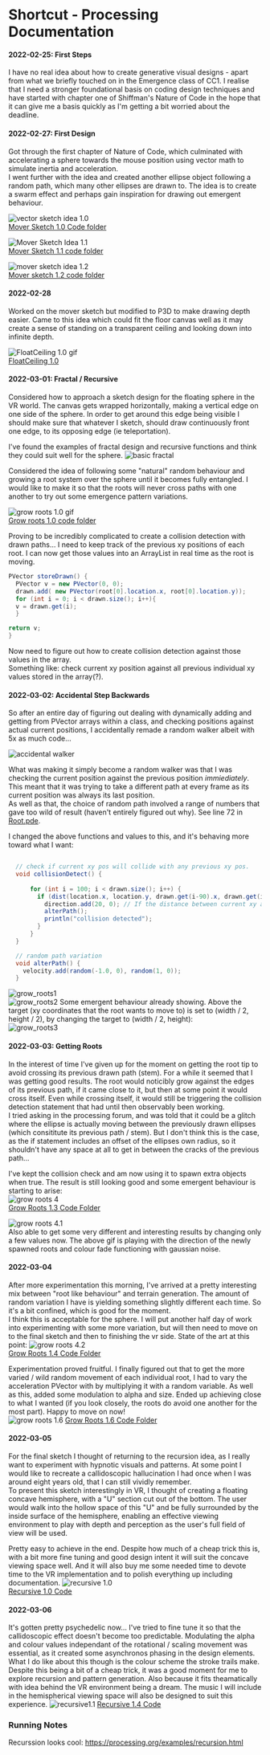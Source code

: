 # Shortcut - Processing Documentation

#### 2022-02-25: First Steps
I have no real idea about how to create generative visual designs - apart from what we briefly touched on in the Emergence class of CC1. 
I realise that I need a stronger foundational basis on coding design techniques and have started with chapter one of Shiffman's Nature of Code in the hope that it can give me a basis quickly as I'm getting a bit worried about the deadline.

#### 2022-02-27: First Design
Got through the first chapter of Nature of Code, which culminated with accelerating a sphere towards the mouse position using vector math to simulate inertia and acceleration.   
I went further with the idea and created another ellipse object following a random path, which many other ellipses are drawn to. The idea is to create a swarm effect and perhaps gain inspiration for drawing out emergent behaviour. 


![vector sketch idea 1.0](../IMAGES/MoverSketch_1.0.gif)   
[Mover Sketch 1.0 Code folder](../PROCESSING/Mover_1/)   

 
![Mover Sketch Idea 1.1](../IMAGES/MoverSketch_1.1.gif)   
[Mover Sketch 1.1 code folder](../PROCESSING/Mover_1_1/)  

 
![mover sketch idea 1.2](../IMAGES/MoverSketch1_2.gif)   
[Mover sketch 1.2 code folder](../PROCESSING/Mover_1_2/)  

#### 2022-02-28
Worked on the mover sketch but modified to P3D to make drawing depth easier. 
Came to this idea which could fit the floor canvas well as it may create a sense of standing on a transparent ceiling and looking down into infinite depth. 


![FloatCeiling 1.0 gif](../PROCESSING/FloatCeiling_1_0/FloatCeiling1.0.gif)   
[FloatCeiling 1.0](../PROCESSING/FloatCeiling_1_0/FloatCeiling_1_0.pde)


#### 2022-03-01: Fractal / Recursive
Considered how to approach a sketch design for the floating sphere in the VR world. The canvas gets wrapped horizontally, making a vertical edge on one side of the sphere. In order to get around this edge being visible I should make sure that whatever I sketch, should draw continuously front one edge, to its opposing edge (ie teleportation). 

I've found the examples of fractal design and recursive functions and think they could suit well for the sphere. 
![basic fractal](../IMAGES/basic_fractal.png)

Considered the idea of following some "natural" random behaviour and growing a root system over the sphere until it becomes fully entangled. I would like to make it so that the roots will never cross paths with one another to try out some emergence pattern variations. 


![grow roots 1.0 gif](../processing/GrowRoots_1_0/growRoots1.0.gif)   
[Grow roots 1.0 code folder](../PROCESSING/GrowRoots_1_0/)   

Proving to be incredibly complicated to create a collision detection with drawn paths... 
I need to keep track of the previous xy positions of each root. I can now get those values into an ArrayList in real time as the root is moving. 
```java
PVector storeDrawn() {
  PVector v = new PVector(0, 0);
  drawn.add( new PVector(root[0].location.x, root[0].location.y));
  for (int i = 0; i < drawn.size(); i++){
  v = drawn.get(i);
  }

return v;
}
```
Now need to figure out how to create collision detection against those values in the array.    
Something like: check current xy position against all previous individual xy values stored in the array(?).

#### 2022-03-02: Accidental Step Backwards
So after an entire day of figuring out dealing with dynamically adding and getting from PVector arrays within a class, and checking positions against actual current positions, I accidentally remade a random walker albeit with 5x as much code...

![accidental walker](../IMAGES/accidental_walker.png)

What was making it simply become a random walker was that I was checking the current position against the previous position *immiediately*. This meant that it was trying to take a different path at every frame as its current position was always its last position.    
As well as that, the choice of random path involved a range of numbers that gave too wild of result (haven't entirely figured out why). See line 72 in [Root.pde](../PROCESSING/GrowRoots_1_1/Root.pde).

I changed the above functions and values to this, and it's behaving more toward what I want:    
```java 

  // check if current xy pos will collide with any previous xy pos. 
  void collisionDetect() {
    
      for (int i = 100; i < drawn.size(); i++) {
        if (dist(location.x, location.y, drawn.get(i-90).x, drawn.get(i-90).y) < 40) {
          direction.add(20, 0); // If the distance between current xy and all previous xy positions starting 90 iterations before, do this.
          alterPath();
          println("collision detected");
        }
      }
  }

  // random path variation
  void alterPath() {
    velocity.add(random(-1.0, 0), random(1, 0));
  }
  ```

  ![grow_roots1](../IMAGES/grow_roots1.png)   
  ![grow_roots2](../IMAGES/grow_roots2.png)
  Some emergent behaviour already showing. Above the target (xy coordinates that the root wants to move to) is set to (width / 2, height / 2), by changing the target to (width / 2, height):      
  ![grow_roots3](../IMAGES/grow_roots3.png)

#### 2022-03-03: Getting Roots
In the interest of time I've given up for the moment on getting the root tip to avoid crossing its previous drawn path (stem). For a while it seemed that I was getting good results. The root would noticibly grow against the edges of its previous path, if it came close to it, but then at some point it would cross itself. Even while crossing itself, it would still be triggering the collision detection statement that had until then observably been working.    
I tried asking in the processing forum, and was told that it could be a glitch where the ellipse is actually moving between the previously drawn ellipses (which consititute its previous path / stem). But I don't think this is the case, as the if statement includes an offset of the ellipses own radius, so it shouldn't have any space at all to get in between the cracks of the previous path...

I've kept the collision check and am now using it to spawn extra objects when true. The result is still looking good and some emergent behaviour is starting to arise:    
![grow roots 4](../IMAGES/grow_roots4.png)   
[Grow Roots 1.3 Code Folder](../PROCESSING/GrowRoots_1_3/)   

![grow roots 4.1](../PROCESSING/GrowRoots_1_4/grow%20roots%201.4.0.gif)   
Also able to get some very different and interesting results by changing only a few values now. The above gif is playing with the direction of the newly spawned roots and colour fade functioning with gaussian noise.    

#### 2022-03-04
After more experimentation this morning, I've arrived at a pretty interesting mix between "root like behaviour" and terrain generation. The amount of random variation I have is yielding something slightly different each time. So it's a bit confined, which is good for the moment.    
I think this is acceptable for the sphere. I will put another half day of work into experimenting with some more variation, but will then need to move on to the final sketch and then to finishing the vr side. State of the art at this point:
![grow roots 4.2](../PROCESSING/GrowRoots_1_4/GrowRoots1.4.1.gif)    
[Grow Roots 1.4 Code Folder](../PROCESSING/GrowRoots_1_4/)    

Experimentation proved fruitful. 
I finally figured out that to get the more varied / wild random movement of each individual root, I had to vary the acceleration PVector with by multiplying it with a random variable. As well as this, added some modulation to alpha and size. Ended up achieving close to what I wanted (if you look closely, the roots do avoid one another for the most part). Happy to move on now!    
![grow roots 1.6](../PROCESSING/GrowRoots_1_6/Exports/GrowRoots1.6.gif)
[Grow Roots 1.6 Code Folder](../PROCESSING/GrowRoots_1_6/)


#### 2022-03-05
For the final sketch I thought of returning to the recursion idea, as I really want to experiment with hypnotic visuals and patterns. At some point I would like to recreate a callidoscopic hallucination I had once when I was around eight years old, that I can still vividly remember.     
To present this sketch interestingly in VR, I thought of creating a floating concave hemisphere, with a "U" section cut out of the bottom. The user would walk into the hollow space of this "U" and be fully surrounded by the inside surface of the hemisphere, enabling an effective viewing environment to play with depth and perception as the user's full field of view will be used. 

Pretty easy to achieve in the end. Despite how much of a cheap trick this is, with a bit more fine tuning and good design intent it will suit the concave viewing space well. And it will also buy me some needed time to devote time to the VR implementation and to polish everything up including documentation.
![recursive 1.0](../PROCESSING/Recursive_1_0/Recursive1.0.gif)   
[Recursive 1.0 Code](../PROCESSING/Recursive_1_0/Recursive_1_0.pde)

#### 2022-03-06
It's gotten pretty psychedelic now... I've tried to fine tune it so that the callidoscopic effect doesn't become too predictable. Modulating the alpha and colour values independant of the rotational / scaling movement was essential, as it created some asynchronos phasing in the design elements. What I do like about this though is the colour scheme the stroke trails make. Despite this being a bit of a cheap trick, it was a good moment for me to explore recursion and pattern generation. Also because it fits theamatically with idea behind the VR environment being a dream. The music I will include in the hemispherical viewing space will also be designed to suit this experience.
![recursive1.1](../PROCESSING/Recursive_1_4/Recursive1.4.gif)
[Recursive 1.4 Code](../PROCESSING/Recursive_1_4/Recursive_1_4.pde)



### Running Notes
Recurssion looks cool: https://processing.org/examples/recursion.html